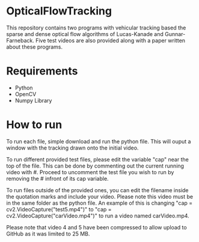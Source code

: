 # OpticalFlowTracking
This repository contains two programs with vehicular tracking based the sparse and dense optical flow algorithms of Lucas-Kanade and Gunnar-Farneback. Five test videos are also provided along with a paper written about these programs.

# Requirements
- Python
- OpenCV
- Numpy Library

# How to run
To run each file, simple download and run the python file. This will ouput a window with the tracking drawn onto the initial video.

To run different provided test files, please edit the variable "cap" near the top of the file. This can be done by commenting out the current running video with #. Proceed to uncomment the test file you wish to run by removing the # infront of its cap variable.

To run files outside of the provided ones, you can edit the filename inside the quotation marks and include your video. Please note this video must be in the same folder as the python file.
  An example of this is changing "cap = cv2.VideoCapture("test5.mp4")" to "cap = cv2.VideoCapture("carVideo.mp4")" to run a video named carVideo.mp4.
  
  
 Please note that video 4 and 5 have been compressed to allow upload to GitHub as it was limited to 25 MB. 
  
